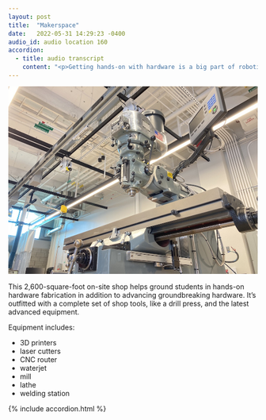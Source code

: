 ```yaml
---
layout: post
title:  "Makerspace"
date:   2022-05-31 14:29:23 -0400
audio_id: audio location 160
accordion: 
  - title: audio transcript
    content: "<p>Getting hands-on with hardware is a big part of robotics.</p><p>This 2,600-square-foot on-site shop helps ground students in fabricating hardware. It’s outfitted with a complete set of shop tools, like a drill press, and the latest advanced equipment that includes 3D printers, laser cutters, CNC router, waterjet, a mill, a lathe, and a welding station that makes on-site robot building and maintenance an easy task.</p><p>What’s a day like in the robotics makerspace? Let’s listen to technician Alyssa Emigh.</p><p>I am responsible for the everyday operations and maintenance of the makerspace. My day to day can be anything from fixing machines to helping students, working with faculty to help with their labs or just whatever this place needs from me that day.</p><p>My background is a bit unique, before I started at UMich, I was in the entertainment industry building puppets, costumes, animatronics and static figures for high end clients all on a global scale. That being said, I feel like I see a different potential in robotics. So puppetry is actually very near and dear to me and at its core it is one of the oldest forms of entertainment and storytelling in the world. Personally, I think robots are high tech puppets, objects able to portray life through movement, audio and interaction. In my experience, I have seen and in some cases helped build, major breakthroughs where robots imitate life in a way that people can connect to them in ways never thought possible before.</p><p>When we think of robots, we often associate them with medical, manufacturing, research or defense purposes. My hope is that the continuing advancements in robotics can meld in together with puppetry to create truly unique and intimate experiences for those who may be watching. An experience that mimics life and story in a way that leaves people curious, inspired and excited.</p><p>Working at the makerspace, I have the opportunity to help students grow and develop the tangible skill sets they need. While they do keep me on my toes, I find it fascinating and rewarding to work with people who want to grow and continue learning outside of their classroom. Something else I really like about this position is, I'm learning just as much from them as they are from me. These people are so smart, almost intimidatingly so and being a part of their journey is really cool to me.Overall, getting an opportunity to share what I know coming from such a weird background is simultaneously near overwhelming and humbling. Seeing that spark of inspiration and understanding is a great feeling and ultimately at the end of the day it lets me know that I did my job.</p>"
---
```


<div class="audio-player">
   <!-- this is where the player will be injected -->
</div>

![A digital drill press](/assets/images/160-makerspace.jpg)

This 2,600-square-foot on-site shop helps ground students in hands-on hardware fabrication in addition to advancing groundbreaking hardware. It’s outfitted with a complete set of shop tools, like a drill press, and the latest advanced equipment.

Equipment includes:
* 3D printers
* laser cutters
* CNC router
* waterjet
* mill
* lathe
* welding station


{% include accordion.html %}


<script type="text/javascript">

 const player = new Shikwasa({
   container: () => document.querySelector('.audio-player'),
   audio: {
     title: 'Robot Makerspace',
     artist: 'location 160',
     cover: '/assets/images/160-makerspace.jpg',
     src: '/assets/audio/160-makerspace.mp3',
   },
   // fixed: {
   //   type: 'static',
   // }
 })

 </script>
